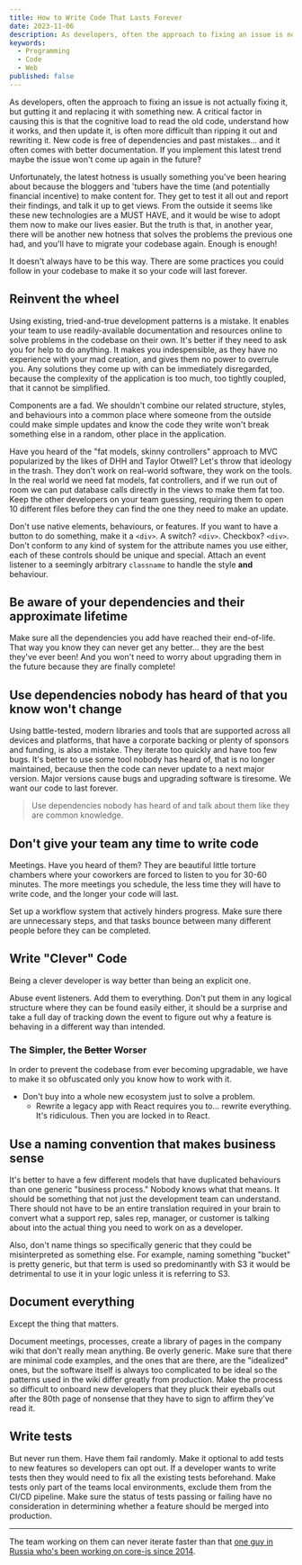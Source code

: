 ```yaml
---
title: How to Write Code That Lasts Forever
date: 2023-11-06
description: As developers, often the approach to fixing an issue is not actually fixing it, but gutting it and replacing it with something new. How do we break this pattern to keep our software running for generations to come?
keywords:
  - Programming
  - Code
  - Web
published: false
---
```


As developers, often the approach to fixing an issue is not actually fixing it, but gutting it and replacing it with something new. A critical factor in causing this is that the cognitive load to read the old code, understand how it works, and then update it, is often more difficult than ripping it out and rewriting it. New code is free of dependencies and past mistakes... and it often comes with better documentation. If you implement this latest trend maybe the issue won't come up again in the future?

Unfortunately, the latest hotness is usually something you've been hearing about because the bloggers and 'tubers have the time (and potentially financial incentive) to make content for. They get to test it all out and report their findings, and talk it up to get views. From the outside it seems like these new technologies are a MUST HAVE, and it would be wise to adopt them now to make our lives easier. But the truth is that, in another year, there will be another new hotness that solves the problems the previous one had, and you'll have to migrate your codebase again. Enough is enough!

It doesn't always have to be this way. There are some practices you could follow in your codebase to make it so your code will last forever.

## Reinvent the wheel
Using existing, tried-and-true development patterns is a mistake. It enables your team to use readily-available documentation and resources online to solve problems in the codebase on their own. It's better if they need to ask you for help to do anything. It makes you indespensible, as they have no experience with your mad creation, and gives them no power to overrule you. Any solutions they come up with can be immediately disregarded, because the complexity of the application is too much, too tightly coupled, that it cannot be simplified.

Components are a fad. We shouldn't combine our related structure, styles, and behaviours into a common place where someone from the outside could make simple updates and know the code they write won't break something else in a random, other place in the application.

Have you heard of the "fat models, skinny controllers" approach to MVC popularized by the likes of DHH and Taylor Otwell? Let's throw that ideology in the trash. They don't work on real-world software, they work on the tools. In the real world we need fat models, fat controllers, and if we run out of room we can put database calls directly in the views to make them fat too. Keep the other developers on your team guessing, requiring them to open 10 different files before they can find the one they need to make an update.

Don't use native elements, behaviours, or features. If you want to have a button to do something, make it a `<div>`. A switch? `<div>`. Checkbox? `<div>`. Don't conform to any kind of system for the attribute names you use either, each of these controls should be unique and special. Attach an event listener to a seemingly arbitrary `classname` to handle the style **and** behaviour.

## Be aware of your dependencies and their approximate lifetime
Make sure all the dependencies you add have reached their end-of-life. That way you know they can never get any better... they are the best they've ever been! And you won't need to worry about upgrading them in the future because they are finally complete!

## Use dependencies nobody has heard of that you know won't change
Using battle-tested, modern libraries and tools that are supported across all devices and platforms, that have a corporate backing or plenty of sponsors and funding, is also a mistake. They iterate too quickly and have too few bugs. It's better to use some tool nobody has heard of, that is no longer maintained, because then the code can never update to a next major version. Major versions cause bugs and upgrading software is tiresome. We want our code to last forever.
> Use dependencies nobody has heard of and talk about them like they are common knowledge. 


## Don't give your team any time to write code
Meetings. Have you heard of them? They are beautiful little torture chambers where your coworkers are forced to listen to you for 30-60 minutes. The more meetings you schedule, the less time they will have to write code, and the longer your code will last.

Set up a workflow system that actively hinders progress. Make sure there are unnecessary steps, and that tasks bounce between many different people before they can be completed.

## Write "Clever" Code
Being a clever developer is way better than being an explicit one.

Abuse event listeners. Add them to everything. Don't put them in any logical structure where they can be found easily either, it should be a surprise and take a full day of tracking down the event to figure out why a feature is behaving in a different way than intended.

### The Simpler, the ~~Better~~ Worser
In order to prevent the codebase from ever becoming upgradable, we have to make it so obfuscated only you know how to work with it.
- Don't buy into a whole new ecosystem just to solve a problem.
  - Rewrite a legacy app with React requires you to... rewrite everything. It's ridiculous. Then you are locked in to React.


## Use a naming convention that makes business sense
It's better to have a few different models that have duplicated behaviours than one generic "business process." Nobody knows what that means. It should be something that not just the development team can understand. There should not have to be an entire translation required in your brain to convert what a support rep, sales rep, manager, or customer is talking about into the actual thing you need to work on as a developer.

Also, don't name things so specifically generic that they could be misinterpreted as something else. For example, naming something "bucket" is pretty generic, but that term is used so predominantly with S3 it would be detrimental to use it in your logic unless it is referring to S3.

## Document everything
Except the thing that matters.

Document meetings, processes, create a library of pages in the company wiki that don't really mean anything. Be overly generic. Make sure that there are minimal code examples, and the ones that are there, are the "idealized" ones, but the software itself is always too complicated to be ideal so the patterns used in the wiki differ greatly from production. Make the process so difficult to onboard new developers that they pluck their eyeballs out after the 80th page of nonsense that they have to sign to affirm they've read it.

## Write tests
But never run them. Have them fail randomly. Make it optional to add tests to new features so developers can opt out. If a developer wants to write tests then they would need to fix all the existing tests beforehand. Make tests only part of the teams local environments, exclude them from the CI/CD pipeline. Make sure the status of tests passing or failing have no consideration in determining whether a feature should be merged into production.


---


 The team working on them can never iterate faster than that [one guy in Russia who's been working on core-js since 2014](https://github.com/zloirock/core-js/blob/master/docs/2023-02-14-so-whats-next.md). 